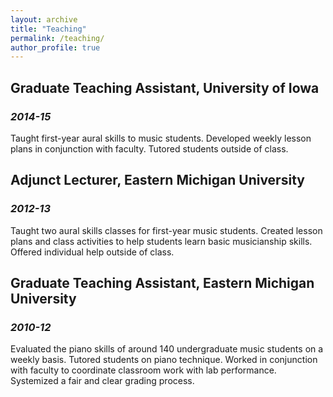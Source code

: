 ```yaml
---
layout: archive
title: "Teaching"
permalink: /teaching/
author_profile: true
---
```


## Graduate Teaching Assistant, University of Iowa
### _2014-15_
Taught first-year aural skills to music students. Developed weekly lesson plans in
conjunction with faculty. Tutored students outside of class.

## Adjunct Lecturer, Eastern Michigan University 
### _2012-13_
Taught two aural skills classes for first-year music students. Created lesson plans
and class activities to help students learn basic musicianship skills. Offered
individual help outside of class.

## Graduate Teaching Assistant, Eastern Michigan University
### _2010-12_
Evaluated the piano skills of around 140 undergraduate music students on a weekly basis. Tutored students on piano technique. Worked in conjunction with faculty to coordinate classroom work with lab performance. Systemized a fair and clear grading process.
